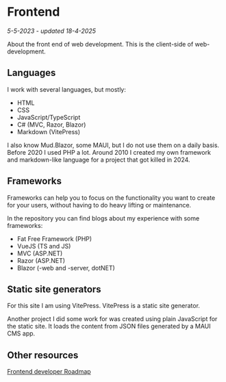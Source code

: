 # Frontend

*5-5-2023 - updated 18-4-2025*

About the front end of web development. This is the client-side of web-development.

## Languages

I work with several languages, but mostly:
- HTML
- CSS
- JavaScript/TypeScript
- C# (MVC, Razor, Blazor)
- Markdown (VitePress)


I also know Mud.Blazor, some MAUI, but I do not use them on a daily basis.
Before 2020 I used PHP a lot. Around 2010 I created my own framework and markdown-like language for a project that got killed in 2024.

## Frameworks

Frameworks can help you to focus on the functionality you want to create for your users, without having to do heavy
lifting or maintenance.

In the repository you can find blogs about my experience with some frameworks:

- Fat Free Framework (PHP)
- VueJS (TS and JS)
- MVC (ASP.NET)
- Razor (ASP.NET)
- Blazor (-web and -server, dotNET)

## Static site generators

For this site I am using VitePress. VitePress is a static site generator.

Another project I did some work for was created using plain JavaScript for the static site.
It loads the content from JSON files generated by a MAUI CMS app. 

## Other resources

[Frontend developer Roadmap](https://roadmap.sh/frontend)